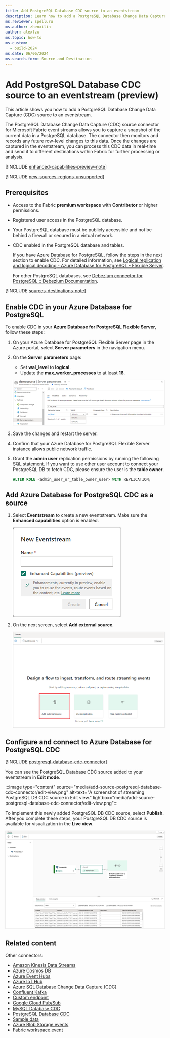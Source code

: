 ```yaml
---
title: Add PostgreSQL Database CDC source to an eventstream
description: Learn how to add a PostgreSQL Database Change Data Capture (CDC) source to an eventstream.
ms.reviewer: spelluru
ms.author: zhenxilin
author: alexlzx
ms.topic: how-to
ms.custom:
  - build-2024
ms.date: 06/06/2024
ms.search.form: Source and Destination
---
```


# Add PostgreSQL Database CDC source to an eventstream (preview)

This article shows you how to add a PostgreSQL Database Change Data Capture (CDC) source to an eventstream.

The PostgreSQL Database Change Data Capture (CDC) source connector for Microsoft Fabric event streams allows you to capture a snapshot of the current data in a PostgreSQL database. The connector then monitors and records any future row-level changes to this data. Once the changes are captured in the eventstream, you can process this CDC data in real-time and send it to different destinations within Fabric for further processing or analysis.

[!INCLUDE [enhanced-capabilities-preview-note](./includes/enhanced-capabilities-preview-note.md)]

[!INCLUDE [new-sources-regions-unsupported](./includes/new-sources-regions-unsupported.md)]

## Prerequisites

- Access to the Fabric **premium workspace** with **Contributor** or higher permissions.
- Registered user access in the PostgreSQL database.
- Your PostgreSQL database must be publicly accessible and not be behind a firewall or secured in a virtual network.
- CDC enabled in the PostgreSQL database and tables.

  If you have Azure Database for PostgreSQL, follow the steps in the next section to enable CDC. For detailed information, see [Logical replication and logical decoding - Azure Database for PostgreSQL - Flexible Server](/azure/postgresql/flexible-server/concepts-logical).

  For other PostgreSQL databases, see [Debezium connector for PostgreSQL :: Debezium Documentation](https://debezium.io/documentation/reference/stable/connectors/postgresql.html#setting-up-postgresql).

[!INCLUDE [sources-destinations-note](./includes/sources-destinations-note.md)]


## Enable CDC in your Azure Database for PostgreSQL

To enable CDC in your **Azure Database for PostgreSQL Flexible Server**, follow these steps:

1. On your Azure Database for PostgreSQL Flexible Server page in the Azure portal, select **Server parameters** in the navigation menu.

1. On the **Server parameters** page:

   - Set **wal_level** to **logical**.
   - Update the **max_worker_processes** to at least **16**.

   ![A screenshot of enabling CDC for a flexible server deployment.](media/add-source-postgresql-database-cdc-connector/enable-cdc-flexible.png)

1. Save the changes and restart the server.

1. Confirm that your Azure Database for PostgreSQL Flexible Server instance allows public network traffic.

1. Grant the **admin user** replication permissions by running the following SQL statement. If you want to use other user account to connect your PostgreSQL DB to fetch CDC, please ensure the user is the **table owner**.

   ```sql
   ALTER ROLE <admin_user_or_table_owner_user> WITH REPLICATION;
   ```

## Add Azure Database for PostgreSQL CDC as a source

1. Select **Eventstream** to create a new eventstream. Make sure the **Enhanced capabilities** option is enabled.

   ![A screenshot of creating a new eventstream.](media/external-sources/new-eventstream.png)

1. On the next screen, select **Add external source**.

   ![A screenshot of selecting Add external source.](media/external-sources/add-external-source.png)

## Configure and connect to Azure Database for PostgreSQL CDC

[!INCLUDE [postgresql-database-cdc-connector](./includes/postgresql-database-cdc-source-connector.md)]

You can see the PostgreSQL Database CDC source added to your eventstream in **Edit mode**.

:::image type="content" source="media/add-source-postgresql-database-cdc-connector/edit-view.png" alt-text="A screenshot of streaming PostgreSQL DB CDC source in Edit view." lightbox="media/add-source-postgresql-database-cdc-connector/edit-view.png":::

To implement this newly added PostgreSQL DB CDC source, select **Publish**. After you complete these steps, your PostgreSQL DB CDC source is available for visualization in the **Live view**.

![A screenshot of streaming PostgreSQL DB CDC source in Live view.](media/add-source-postgresql-database-cdc-connector/live-view.png)

## Related content

Other connectors:

- [Amazon Kinesis Data Streams](add-source-amazon-kinesis-data-streams.md)
- [Azure Cosmos DB](add-source-azure-cosmos-db-change-data-capture.md)
- [Azure Event Hubs](add-source-azure-event-hubs.md)
- [Azure IoT Hub](add-source-azure-iot-hub.md)
- [Azure SQL Database Change Data Capture (CDC)](add-source-azure-sql-database-change-data-capture.md)
- [Confluent Kafka](add-source-confluent-kafka.md)
- [Custom endpoint](add-source-custom-app.md)
- [Google Cloud Pub/Sub](add-source-google-cloud-pub-sub.md) 
- [MySQL Database CDC](add-source-mysql-database-change-data-capture.md)
- [PostgreSQL Database CDC](add-source-postgresql-database-change-data-capture.md)
- [Sample data](add-source-sample-data.md)
- [Azure Blob Storage events](add-source-azure-blob-storage.md)
- [Fabric workspace event](add-source-fabric-workspace.md)
